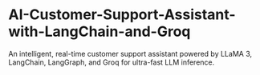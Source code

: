# AI-Customer-Support-Assistant-with-LangChain-and-Groq
An intelligent, real-time customer support assistant powered by LLaMA 3, LangChain, LangGraph, and Groq for ultra-fast LLM inference.
